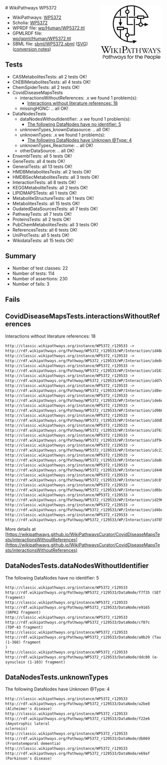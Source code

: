 <img style="float: right; width: 200px" src="../logo.png" />
# WikiPathways WP5372

* WikiPathways: [WP5372](https://identifiers.org/wikipathways:WP5372)
* Scholia: [WP5372](https://scholia.toolforge.org/wikipathways/WP5372)
* WPRDF file: [wp/Human/WP5372.ttl](../wp/Human/WP5372.ttl)
* GPMLRDF file: [wp/gpml/Human/WP5372.ttl](../wp/gpml/Human/WP5372.ttl)
* SBML file: [sbml/WP5372.sbml](../sbml/WP5372.sbml) ([SVG](../sbml/WP5372.svg)) ([conversion notes](../sbml/WP5372.txt))

## Tests
* CASMetabolitesTests: all 2 tests OK!
* ChEBIMetabolitesTests: all 4 tests OK!
* ChemSpiderTests: all 2 tests OK!
* CovidDiseaseMapsTests
    * interactionsWithoutReferences: .x we found 1 problem(s):
        * [Interactions without literature references: 18](#9701cce9)
    * missingHGNC: .. all OK!
* DataNodesTests
    * dataNodesWithoutIdentifier: .x we found 1 problem(s):
        * [The following DataNodes have no identifier: 5](#d2d32fa4)
    * unknownTypes_knownDatasource: .. all OK!
    * unknownTypes: .x we found 1 problem(s):
        * [The following DataNodes have Unknown @Type: 4](#839973e2)
    * unknownTypes_Reactome: .. all OK!
    * otherDataSource: .. all OK!
* EnsemblTests: all 5 tests OK!
* GeneTests: all 4 tests OK!
* GeneralTests: all 13 tests OK!
* HMDBMetabolitesTests: all 2 tests OK!
* HMDBSecMetabolitesTests: all 3 tests OK!
* InteractionTests: all 8 tests OK!
* KEGGMetaboliteTests: all 2 tests OK!
* LIPIDMAPSTests: all 1 tests OK!
* MetaboliteStructureTests: all 1 tests OK!
* MetabolitesTests: all 15 tests OK!
* OudatedDataSourcesTests: all 7 tests OK!
* PathwayTests: all 7 tests OK!
* ProteinsTests: all 2 tests OK!
* PubChemMetabolitesTests: all 3 tests OK!
* ReferencesTests: all 6 tests OK!
* UniProtTests: all 5 tests OK!
* WikidataTests: all 15 tests OK!


## Summary

* Number of test classes: 22
* Number of tests: 114
* Number of assertions: 230
* Number of fails: 3

## Fails

<a name="9701cce9" />

## CovidDiseaseMapsTests.interactionsWithoutReferences

Interactions without literature references: 18
```
http://classic.wikipathways.org/instance/WP5372_r129533 -> http://rdf.wikipathways.org/Pathway/WP5372_r129533/WP/Interaction/id48dc0e91
http://classic.wikipathways.org/instance/WP5372_r129533 -> http://rdf.wikipathways.org/Pathway/WP5372_r129533/WP/Interaction/ide84b785d
http://classic.wikipathways.org/instance/WP5372_r129533 -> http://rdf.wikipathways.org/Pathway/WP5372_r129533/WP/Interaction/id1610061a
http://classic.wikipathways.org/instance/WP5372_r129533 -> http://rdf.wikipathways.org/Pathway/WP5372_r129533/WP/Interaction/idd7e89fb0
http://classic.wikipathways.org/instance/WP5372_r129533 -> http://rdf.wikipathways.org/Pathway/WP5372_r129533/WP/Interaction/id8e405755
http://classic.wikipathways.org/instance/WP5372_r129533 -> http://rdf.wikipathways.org/Pathway/WP5372_r129533/WP/Interaction/ide6e78eda
http://classic.wikipathways.org/instance/WP5372_r129533 -> http://rdf.wikipathways.org/Pathway/WP5372_r129533/WP/Interaction/id96652050
http://classic.wikipathways.org/instance/WP5372_r129533 -> http://rdf.wikipathways.org/Pathway/WP5372_r129533/WP/Interaction/idddbaff09
http://classic.wikipathways.org/instance/WP5372_r129533 -> http://rdf.wikipathways.org/Pathway/WP5372_r129533/WP/Interaction/id763c970c
http://classic.wikipathways.org/instance/WP5372_r129533 -> http://rdf.wikipathways.org/Pathway/WP5372_r129533/WP/Interaction/idf9476c0a
http://classic.wikipathways.org/instance/WP5372_r129533 -> http://rdf.wikipathways.org/Pathway/WP5372_r129533/WP/Interaction/idc229af7c
http://classic.wikipathways.org/instance/WP5372_r129533 -> http://rdf.wikipathways.org/Pathway/WP5372_r129533/WP/Interaction/ida8d8beb
http://classic.wikipathways.org/instance/WP5372_r129533 -> http://rdf.wikipathways.org/Pathway/WP5372_r129533/WP/Interaction/id446c1dfc
http://classic.wikipathways.org/instance/WP5372_r129533 -> http://rdf.wikipathways.org/Pathway/WP5372_r129533/WP/Interaction/idc8f43ae7
http://classic.wikipathways.org/instance/WP5372_r129533 -> http://rdf.wikipathways.org/Pathway/WP5372_r129533/WP/Interaction/id6bc4cd45
http://classic.wikipathways.org/instance/WP5372_r129533 -> http://rdf.wikipathways.org/Pathway/WP5372_r129533/WP/Interaction/id2960d61b
http://classic.wikipathways.org/instance/WP5372_r129533 -> http://rdf.wikipathways.org/Pathway/WP5372_r129533/WP/Interaction/id4bea0ac7
http://classic.wikipathways.org/instance/WP5372_r129533 -> http://rdf.wikipathways.org/Pathway/WP5372_r129533/WP/Interaction/id785a2265
```

More details at [https://wikipathways.github.io/WikiPathwaysCurator/CovidDiseaseMapsTests/interactionsWithoutReferences](https://wikipathways.github.io/WikiPathwaysCurator/CovidDiseaseMapsTests/interactionsWithoutReferences)

<a name="d2d32fa4" />

## DataNodesTests.dataNodesWithoutIdentifier

The following DataNodes have no identifier: 5
```
http://classic.wikipathways.org/instance/WP5372_r129533 http://rdf.wikipathways.org/Pathway/WP5372_r129533/DataNode/f7f35 (SET fragment)
http://classic.wikipathways.org/instance/WP5372_r129533 http://rdf.wikipathways.org/Pathway/WP5372_r129533/DataNode/e9165 (SRPK2 fragment)
http://classic.wikipathways.org/instance/WP5372_r129533 http://rdf.wikipathways.org/Pathway/WP5372_r129533/DataNode/cf07c (TDP-43 fragment)
http://classic.wikipathways.org/instance/WP5372_r129533 http://rdf.wikipathways.org/Pathway/WP5372_r129533/DataNode/a0b29 (Tau (1-368) fragment
)
http://classic.wikipathways.org/instance/WP5372_r129533 http://rdf.wikipathways.org/Pathway/WP5372_r129533/DataNode/ddc80 (α-synuclein (1-103) fragment)
```

<a name="839973e2" />

## DataNodesTests.unknownTypes

The following DataNodes have Unknown @Type: 4
```
http://classic.wikipathways.org/instance/WP5372_r129533 http://rdf.wikipathways.org/Pathway/WP5372_r129533/DataNode/a2be8 (Alzheimer's disease)
http://classic.wikipathways.org/instance/WP5372_r129533 http://rdf.wikipathways.org/Pathway/WP5372_r129533/DataNode/f22e6 (Amyotrophic lateral 
sclerosis)
http://classic.wikipathways.org/instance/WP5372_r129533 http://rdf.wikipathways.org/Pathway/WP5372_r129533/DataNode/db869 (Frontotemporal dementia)
http://classic.wikipathways.org/instance/WP5372_r129533 http://rdf.wikipathways.org/Pathway/WP5372_r129533/DataNode/e69af (Parkinson's disease)
```

